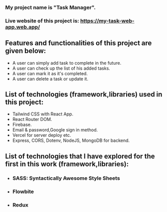 ### My project name is "Task Manager".

### Live website of this project is: https://my-task-web-app.web.app/

## Features and functionalities of this project are given below:

- A user can simply add task to complete in the future.
- A user can check up the list of his added tasks.
- A user can mark it as it's completed.
- A user can delete a task or update it.


## List of technologies (framework,libraries) used in this project:

- Tailwind CSS with React App.
- React Router DOM.
- Firebase.
- Email & password,Google sign in method.
- Vercel for server deploy etc.
- Express, CORS, Dotenv, NodeJS, MongoDB for backend.


## List of technologies that I have explored for the first in this work (framework,libraries): 
- ### SASS: Syntactically Awesome Style Sheets
- ### Flowbite
- ### Redux
